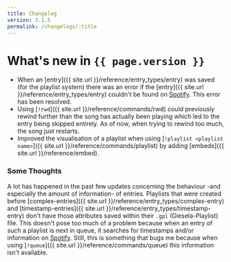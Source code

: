 ```yaml
---
title: Changelog
version: 3.1.5
permalink: /changelogs/:title
---
```


# What's new in `{{ page.version }}`

- When an [entry]({{ site.url }}/reference/entry_types/entry) was saved (for the playlist system) there was an error if the [entry]({{ site.url }}/reference/entry_types/entry) couldn't be found on [Spotify](http://www.spotify.com). This error has been resolved.
- Using [`!rwd`]({{ site.url }}/reference/commands/rwd) could previously rewind further than the song has actually been playing which led to the entry being skipped entirely. As of now, when trying to rewind too much, the song just restarts.
- Improved the visualisation of a playlist when using [`!playlist <playlist name>`]({{ site.url }}/reference/commands/playlist) by adding [embeds]({{ site.url }}/reference/embed).

### Some Thoughts
A lot has happened in the past few updates concerning the behaviour -and especially the amount of information- of entries. Playlists that were created before [complex-entries]({{ site.url }}/reference/entry_types/complex-entry) and [timestamp-entries]({{ site.url }}/reference/entry_types/timestamp-entry) don't have those attributes saved within their `.gpl` (Giesela-Playlist) file. This doesn't pose too much of a problem because when an entry of such a playlist is next in queue, it searches for timestamps and/or information on [Spotify](http://www.spotify.com). Still, this is something that bugs me because when using [`!queue`]({{ site.url }}/reference/commands/queue) this information isn't available.
